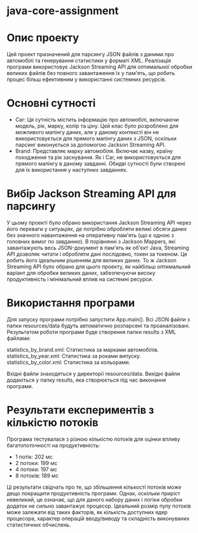 # java-core-assignment

# Опис проекту
Цей проект призначений для парсингу JSON файлів з даними про автомобілі та генерування статистики у форматі XML. Реалізація програми використовує Jackson Streaming API для оптимальної обробки великих файлів без повного завантаження їх у пам'ять, що робить процес більш ефективним у використанні системних ресурсів.

# Основні сутності
- Car: Ця сутність містить інформацію про автомобілі, включаючи модель, рік, марку, колір та ціну. Цей клас було розроблено для можливого мапінгу даних, але у даному контексті він не використовується для прямого мапінгу даних з JSON, оскільки парсинг виконується за допомогою Jackson Streaming API.
- Brand: Представляє марку автомобіля. Включає назву, країну походження та рік заснування. Як і Car, не використовується для прямого мапінгу в даному завданні.
  Обидві сутності були створені для їх використання у наступних завданнях.

# Вибір Jackson Streaming API для парсингу
У цьому проекті було обрано використання Jackson Streaming API через його переваги у ситуаціях, де потрібно обробляти великі обсяги даних без значного навантаження на оперативну пам'ять (що є одною з головних вимог по завданню). В порівнянні з Jackson Mappers, які завантажують весь JSON-документ в пам'ять як об'єкт Java, Streaming API дозволяє читати і обробляти дані послідовно, токен за токеном. Це робить його ідеальним рішенням для великих даних. То ж Jackson Streaming API було обрано для цього проекту, як найбільш оптимальний варіант для обробки великих даних, забезпечуючи високу продуктивність і мінімальний вплив на системні ресурси.

# Використання програми
Для запуску програми потрібно запустити App.main(). Всі JSON файли з папки resources/data будуть автоматично розпарсені та проаналізовані. Результатом роботи програми буде створення папки results з XML файлами:

statistics_by_brand.xml: Статистика за марками автомобілів.
statistics_by_year.xml: Статистика за роками випуску.
statistics_by_color.xml: Статистика за кольорами.

Вхідні файли знаходяться у директорії resources/data.
Вихідні файли додаються у папку results, яка створюється під час виконання програми.

# Результати експериментів з кількістю потоків
Програма тестувалася з різною кількістю потоків для оцінки впливу багатопоточності на продуктивність:

- 1 потік:  202 мс
- 2 потоки: 199 мс
- 4 потоки: 197 мс
- 8 потоків: 189 мс

Ці результати свідчать про те, що збільшення кількості потоків може дещо покращити продуктивність програми. Однак, оскільки приріст невеликий, це означає, що для даного набору даних і логіки обробки додаток не сильно завантажує процесор. Ідеальний розмір пулу потоків може залежати від таких факторів, як кількість доступних ядер процесора, характер операцій вводу/виводу та складність виконуваних статистичних обчислень.

